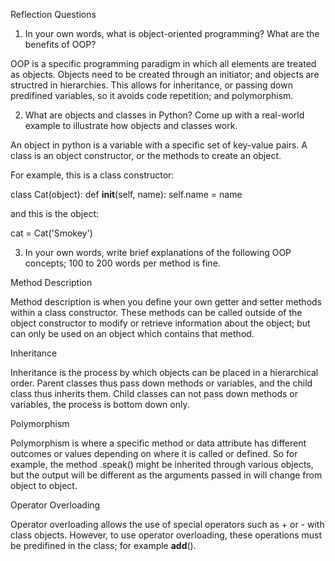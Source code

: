 Reflection Questions

1.	In your own words, what is object-oriented programming? What are the benefits of OOP?

OOP is a specific programming paradigm in which all elements are treated as objects. Objects need to be created through an initiator; and objects are structred in hierarchies. This allows for inheritance, or passing down predifined variables, so it avoids code repetition; and polymorphism.

2.	What are objects and classes in Python? Come up with a real-world example to illustrate how objects and classes work.

An object in python is a variable with a specific set of key-value pairs. A class is an object constructor, or the methods to create an object. 

For example, this is a class constructor:

class Cat(object):
def __init__(self, name):
        self.name = name

and this is the object:

cat = Cat('Smokey')

3.	In your own words, write brief explanations of the following OOP concepts; 100 to 200 words per method is fine. 

Method	Description

Method description is when you define your own getter and setter methods within a class constructor. These methods can be called outside of the object constructor to modify or retrieve information about the object; but can only be used on an object which contains that method.

Inheritance	

Inheritance is the process by which objects can be placed in a hierarchical order. Parent classes thus pass down methods or variables, and the child class thus inherits them. Child classes can not pass down methods or variables, the process is bottom down only.

Polymorphism

Polymorphism is where a specific method or data attribute has different outcomes or values depending on where it is called or defined. So for example, the method .speak() might be inherited through various objects, but the output will be different as the arguments passed in will change from object to object.

Operator Overloading

Operator overloading allows the use of special operators such as + or - with class objects. However, to use operator overloading, these operations must be predifined in the class; for example __add__().